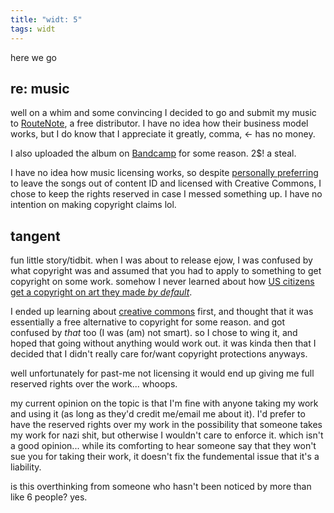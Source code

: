 ```yaml
---
title: "widt: 5"
tags: widt
---
```


here we go

## re: music

well on a whim and some convincing I decided to go and submit my music to [RouteNote](https://www.routenote.com/), a free distributor. I have no idea how their business model works, but I do know that I appreciate it greatly, comma, \<- has no money.

I also uploaded the album on [Bandcamp](https://parchmenttt.bandcamp.com/album/cutting-it-thin) for some reason. 2$! a steal. 

I have no idea how music licensing works, so despite [personally preferring](/note/contentid) to leave the songs out of content ID and licensed with Creative Commons, I chose to keep the rights reserved in case I messed something up. I have no intention on making copyright claims lol.

## tangent

fun little story/tidbit. when I was about to release ejow, I was confused by what copyright was and assumed that you had to apply to something to get copyright on some work. somehow I never learned about how [US citizens get a copyright on art they made *by default*](https://en.wikipedia.org/wiki/Copyright_Act_of_1790). 

I ended up learning about [creative commons](https://creativecommons.org/) first, and thought that it was essentially a free alternative to copyright for some reason. and got confused by *that* too (I was (am) not smart). so I chose to wing it, and hoped that going without anything would work out. it was kinda then that I decided that I didn't really care for/want copyright protections anyways.

well unfortunately for past-me not licensing it would end up giving me full reserved rights over the work... whoops.

my current opinion on the topic is that I'm fine with anyone taking my work and using it (as long as they'd credit me/email me about it). I'd prefer to have the reserved rights over my work in the possibility that someone takes my work for nazi shit, but otherwise I wouldn't care to enforce it. which isn't a good opinion... while its comforting to hear someone say that they won't sue you for taking their work, it doesn't fix the fundemental issue that it's a liability.

is this overthinking from someone who hasn't been noticed by more than like 6 people? yes.

